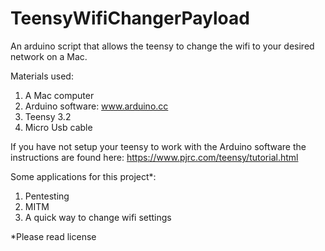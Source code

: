 # TeensyWifiChangerPayload
An arduino script that allows the teensy to change the wifi to your desired network on a Mac. 

Materials used:
1. A Mac computer
2. Arduino software: www.arduino.cc
3. Teensy 3.2
4. Micro Usb cable

If you have not setup your teensy to work with the Arduino software the instructions are found here: https://www.pjrc.com/teensy/tutorial.html

Some applications for this project*:
1. Pentesting
2. MITM
3. A quick way to change wifi settings

*Please read license
